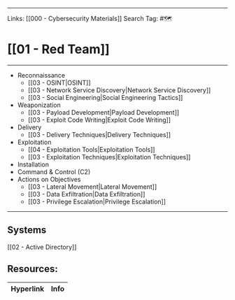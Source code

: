 ___
Links: [[000 - Cybersecurity Materials]]
Search Tag: #🗺 

# [[01 - Red Team]]
***
- Reconnaissance
	- [[03 - OSINT|OSINT]]
	- [[03 - Network Service Discovery|Network Service Discovery]]
	- [[03 - Social Engineering|Social Engineering Tactics]]
- Weaponization
	- [[03 - Payload Development|Payload Development]]
	- [[03 - Exploit Code Writing|Exploit Code Writing]]
- Delivery
	- [[03 - Delivery Techniques|Delivery Techniques]]
- Exploitation
	- [[04 - Exploitation Tools|Exploitation Tools]]
	- [[03 - Exploitation Techniques|Exploitation Techniques]]
- Installation
- Command & Control (C2)
- Actions on Objectives
	- [[03 - Lateral Movement|Lateral Movement]]
	- [[03 - Data Exfiltration|Data Exfiltration]]
	- [[03 - Privilege Escalation|Privilege Escalation]]



---
## Systems

[[02 - Active Directory]]





## Resources:

| Hyperlink | Info |
| ---- | ---- |
